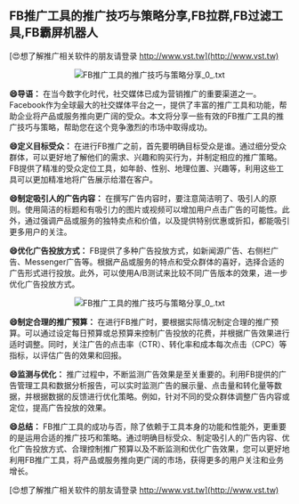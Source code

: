 ## **FB推广工具的推广技巧与策略分享,FB拉群,FB过滤工具,FB霸屏机器人**

[😍想了解推广相关软件的朋友请登录 http://www.vst.tw](http://www.vst.tw)

 <center><img src="https://vst.tw/MP4/tuiguang/png/1.png" alt="FB推广工具的推广技巧与策略分享_0_.txt"></center>

**😄导语：**
在当今数字化时代，社交媒体已成为营销推广的重要渠道之一。Facebook作为全球最大的社交媒体平台之一，提供了丰富的推广工具和功能，帮助企业将产品或服务推向更广阔的受众。本文将分享一些有效的FB推广工具的推广技巧与策略，帮助您在这个竞争激烈的市场中取得成功。

**😄定义目标受众：**
在进行FB推广之前，首先要明确目标受众是谁。通过细分受众群体，可以更好地了解他们的需求、兴趣和购买行为，并制定相应的推广策略。FB提供了精准的受众定位工具，如年龄、性别、地理位置、兴趣等，利用这些工具可以更加精准地将广告展示给潜在客户。

**😄制定吸引人的广告内容：**
在撰写广告内容时，要注意简洁明了、吸引人的原则。使用简洁的标题和有吸引力的图片或视频可以增加用户点击广告的可能性。此外，通过强调产品或服务的独特卖点和价值，以及提供特别优惠或折扣，都能吸引更多用户的关注。

**😄优化广告投放方式：**
FB提供了多种广告投放方式，如新闻源广告、右侧栏广告、Messenger广告等。根据产品或服务的特点和受众群体的喜好，选择合适的广告形式进行投放。此外，可以使用A/B测试来比较不同广告版本的效果，进一步优化广告投放方式。

 <center><img src="https://vst.tw/MP4/tuiguang/png/4.png" alt="FB推广工具的推广技巧与策略分享_0_.txt"></center>

**😄制定合理的推广预算：**
在进行FB推广时，要根据实际情况制定合理的推广预算。可以通过设定每日预算或总预算来控制广告投放的花费，并根据广告效果进行适时调整。同时，关注广告的点击率（CTR）、转化率和成本每次点击（CPC）等指标，以评估广告的效果和回报。

**😄监测与优化：**
推广过程中，不断监测广告效果是至关重要的。利用FB提供的广告管理工具和数据分析报告，可以实时监测广告的展示量、点击量和转化量等数据，并根据数据的反馈进行优化策略。例如，针对不同的受众群体调整广告内容或定位，提高广告投放的效果。

**😄总结：**
FB推广工具的成功与否，除了依赖于工具本身的功能和性能外，更重要的是运用合适的推广技巧和策略。通过明确目标受众、制定吸引人的广告内容、优化广告投放方式、合理控制推广预算以及不断监测和优化广告效果，您可以更好地利用FB推广工具，将产品或服务推向更广阔的市场，获得更多的用户关注和业务增长。

[😍想了解推广相关软件的朋友请登录 http://www.vst.tw](http://www.vst.tw)



